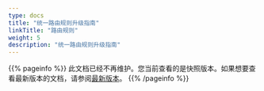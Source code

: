 ```yaml
---
type: docs
title: "统一路由规则升级指南"
linkTitle: "路由规则"
weight: 5
description: "统一路由规则升级指南"
---
```


{{% pageinfo %}} 此文档已经不再维护。您当前查看的是快照版本。如果想要查看最新版本的文档，请参阅[最新版本](/zh/docs3-v2/java-sdk/advanced-features-and-usage/service/routing/mesh-style/)。
{{% /pageinfo %}}



